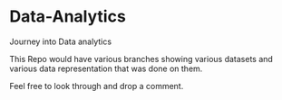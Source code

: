# Data-Analytics
Journey into Data analytics

This Repo would have various branches showing various datasets and various data representation that was done on them.

Feel free to look through and drop a comment.
